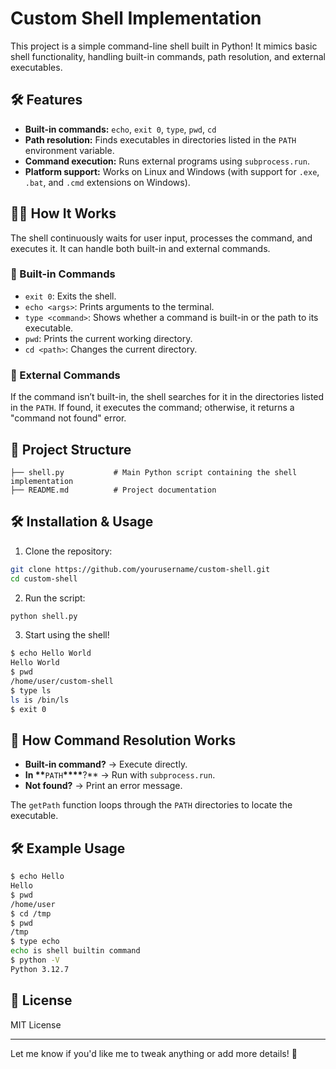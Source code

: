 # Custom Shell Implementation

This project is a simple command-line shell built in Python! It mimics basic shell functionality, handling built-in commands, path resolution, and external executables.

## 🛠 Features

- **Built-in commands:** `echo`, `exit 0`, `type`, `pwd`, `cd`
- **Path resolution:** Finds executables in directories listed in the `PATH` environment variable.
- **Command execution:** Runs external programs using `subprocess.run`.
- **Platform support:** Works on Linux and Windows (with support for `.exe`, `.bat`, and `.cmd` extensions on Windows).

## 🏃‍♀️ How It Works

The shell continuously waits for user input, processes the command, and executes it. It can handle both built-in and external commands.

### 📂 Built-in Commands

- `exit 0`: Exits the shell.
- `echo <args>`: Prints arguments to the terminal.
- `type <command>`: Shows whether a command is built-in or the path to its executable.
- `pwd`: Prints the current working directory.
- `cd <path>`: Changes the current directory.

### 🚀 External Commands

If the command isn’t built-in, the shell searches for it in the directories listed in the `PATH`. If found, it executes the command; otherwise, it returns a "command not found" error.

## 📂 Project Structure

```
├── shell.py           # Main Python script containing the shell implementation
├── README.md          # Project documentation
```

## 🛠 Installation & Usage

1. Clone the repository:

```bash
git clone https://github.com/yourusername/custom-shell.git
cd custom-shell
```

2. Run the script:

```bash
python shell.py
```

3. Start using the shell!

```bash
$ echo Hello World
Hello World
$ pwd
/home/user/custom-shell
$ type ls
ls is /bin/ls
$ exit 0
```

## 🧠 How Command Resolution Works

- **Built-in command?** → Execute directly.
- **In ******\*\*********`PATH`******\*\*\*\*******?\*\* → Run with `subprocess.run`.
- **Not found?** → Print an error message.

The `getPath` function loops through the `PATH` directories to locate the executable.

## 🛠 Example Usage

```bash
$ echo Hello
Hello
$ pwd
/home/user
$ cd /tmp
$ pwd
/tmp
$ type echo
echo is shell builtin command
$ python -V
Python 3.12.7
```

## 📜 License

MIT License

---

Let me know if you'd like me to tweak anything or add more details! 🚀
